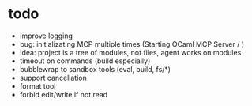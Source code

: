 # todo

- improve logging
- bug: initializating MCP multiple times (Starting OCaml MCP Server / )
- idea: project is a tree of modules, not files, agent works on modules
- timeout on commands (build especially)
- bubblewrap to sandbox tools (eval, build, fs/*)
- support cancellation
- format tool
- forbid edit/write if not read
